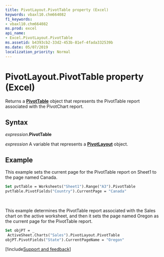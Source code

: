 ```yaml
---
title: PivotLayout.PivotTable property (Excel)
keywords: vbaxl10.chm664082
f1_keywords:
- vbaxl10.chm664082
ms.prod: excel
api_name:
- Excel.PivotLayout.PivotTable
ms.assetid: b4393cb2-33d2-453b-81ef-4fada332539b
ms.date: 05/07/2019
localization_priority: Normal
---
```



# PivotLayout.PivotTable property (Excel)

Returns a **[PivotTable](Excel.PivotTable.md)** object that represents the PivotTable report associated with the PivotChart report.


## Syntax

_expression_.**PivotTable**

_expression_ A variable that represents a **[PivotLayout](Excel.PivotLayout.md)** object.


## Example

This example sets the current page for the PivotTable report on Sheet1 to the page named Canada.

```vb
Set pvtTable = Worksheets("Sheet1").Range("A3").PivotTable 
pvtTable.PivotFields("Country").CurrentPage = "Canada"
```

<br/>

This example determines the PivotTable report associated with the Sales chart on the active worksheet, and then it sets the page named Oregon as the current page for the PivotTable report.

```vb
Set objPT = _ 
 ActiveSheet.Charts("Sales").PivotLayout.PivotTable 
objPT.PivotFields("State").CurrentPageName = "Oregon"
```



[!include[Support and feedback](~/includes/feedback-boilerplate.md)]